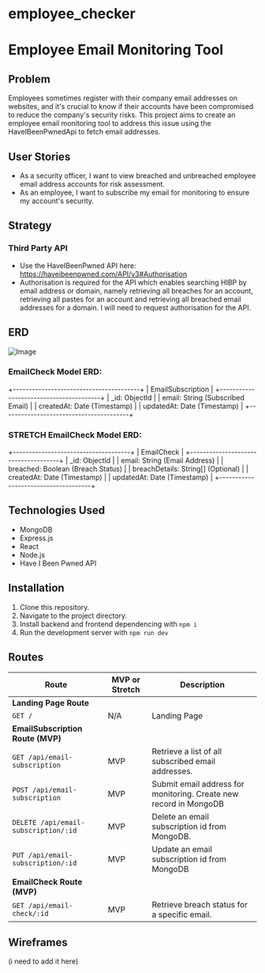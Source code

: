 # employee_checker

# Employee Email Monitoring Tool

## Problem
Employees sometimes register with their company email addresses on websites, and it's crucial to know if their accounts have been compromised to reduce the company's security risks. This project aims to create an employee email monitoring tool to address this issue using the HaveIBeenPwnedApi to fetch email addresses.

## User Stories

- As a security officer, I want to view breached and unbreached employee email address accounts for risk assessment.
- As an employee, I want to subscribe my email for monitoring to ensure my account's security.

## Strategy

### Third Party API
- Use the HaveIBeenPwned API here: https://haveibeenpwned.com/API/v3#Authorisation
- Authorisation is required for the API which enables searching HIBP by email address or domain, namely retrieving all breaches for an account, retrieving all pastes for an account and retrieving all breached email addresses for a domain. I will need to request authorisation for the API.

## ERD
![Image](https://i.imgur.com/JfBQaTI.jpeg)


### EmailCheck Model ERD:
+----------------------------------------+
|        EmailSubscription              |
+----------------------------------------+
| _id: ObjectId                         |
| email: String (Subscribed Email)      |
| createdAt: Date (Timestamp)           |
| updatedAt: Date (Timestamp)           |
+----------------------------------------+

### STRETCH EmailCheck Model ERD:

+-------------------------------------+
|            EmailCheck              |
+-------------------------------------+
| _id: ObjectId                      |
| email: String (Email Address)      |
| breached: Boolean (Breach Status)  |
| breachDetails: String[] (Optional) |
| createdAt: Date (Timestamp)        |
| updatedAt: Date (Timestamp)        |
+-------------------------------------+

## Technologies Used

- MongoDB
- Express.js
- React
- Node.js
- Have I Been Pwned API


## Installation

1. Clone this repository.
2. Navigate to the project directory.
3. Install backend and frontend dependencing with `npm i`
4. Run the development server with `npm run dev`

## Routes

| **Route**                         | **MVP or Stretch** | **Description**                                                             |
|-----------------------------------|---------------------|-----------------------------------------------------------------------------|
| **Landing Page Route**            |                     |                                                                             |
| `GET /`                           | N/A                 | Landing Page                                                                |
| **EmailSubscription Route (MVP)** |                     |                                                                             |
| `GET /api/email-subscription`     | MVP                 | Retrieve a list of all subscribed email addresses.                          |
| `POST /api/email-subscription`    | MVP                 | Submit  email address for monitoring. Create new record in MongoDB          |
| `DELETE /api/email-subscription/:id` | MVP              | Delete an email subscription id from MongoDB.                               |
| `PUT /api/email-subscription/:id` | MVP                 | Update an email subscription id from MongoDB                                |
| **EmailCheck Route (MVP)**        |                     |                                                                             |
| `GET /api/email-check/:id`        | MVP                 | Retrieve breach status for a specific email.                                |

## Wireframes

(i need to add it here)


